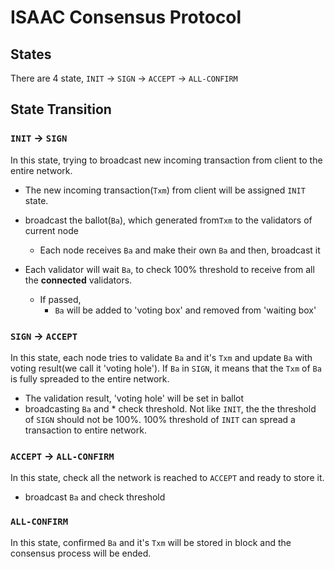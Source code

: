 # ISAAC Consensus Protocol

## States

There are 4 state, `INIT` → `SIGN` → `ACCEPT` → `ALL-CONFIRM`


## State Transition

### `INIT` → `SIGN`

In this state, trying to broadcast new incoming transaction from client to the entire network.

* The new incoming transaction(`Txm`) from client will be assigned `INIT` state.

* broadcast the ballot(`Ba`), which generated from`Txm` to the validators of current node
    * Each node receives `Ba` and make their own `Ba` and then, broadcast it

* Each validator will wait `Ba`, to check 100% threshold to receive from all the **connected** validators.
    * If passed,
        - `Ba` will be added to 'voting box' and removed from 'waiting box'


### `SIGN` → `ACCEPT`

In this state, each node tries to validate `Ba` and it's `Txm` and update `Ba` with voting result(we call it 'voting hole'). If `Ba` in `SIGN`, it means that the `Txm` of `Ba` is fully spreaded to the entire network.

* The validation result, 'voting hole' will be set in ballot
* broadcasting `Ba` and * check threshold. Not like `INIT`, the the threshold of `SIGN` should not be 100%. 100% threshold of `INIT` can spread a transaction to entire network.

### `ACCEPT` → `ALL-CONFIRM`

In this state, check all the network is reached to `ACCEPT` and ready to store it.

* broadcast `Ba` and check threshold

### `ALL-CONFIRM`

In this state, confirmed `Ba` and it's `Txm` will be stored in block and the consensus process will be ended.
